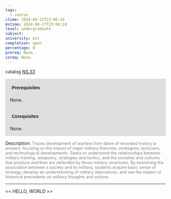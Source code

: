 ```yaml
---
tags:
  - course
ctime: 2024-04-17T23:06:24
mstime: 2024-04-17T23:06:24
level: undergraduate
subject: 
university: mit
completion: open
percentage: 0
prereq: None.
coreq: None.
---
```


catalog [NS.33](http://student.mit.edu/catalog/mNSa.html#NS.33)

<span style="display: block; padding: 15px; background-color: rgb(100, 100, 100, 0.2);"><font id="m_prereq4146_0" style="display: block; font-family: Arial, sans-serif; font-weight: bold; padding: 5px">Prerequisites</font><br><span id="prereq4146_0">None.</span></span>
<span style="display: block; padding: 15px; background-color: rgb(100, 100, 100, 0.2);"><font id="m_coreq4146_0" style="display: block; font-family: Arial, sans-serif; font-weight: bold; padding: 5px">Corequisites</font><br><span id="coreq4146_0">None.</span></span>

<font style="">Description:</font>
<font style="color: grey; font-size: 0.8rem;">Traces development of warfare from dawn of recorded history to present, focusing on the impact of major military theorists, strategists, tacticians, and technological developments. Seeks to understand the relationships between military training, weaponry, strategies and tactics, and the societies and cultures that produce and then are defended by those military structures. By examining the association between a society and its military, students acquire basic sense of strategy, develop an understanding of military alternatives, and see the impact of historical precedents on military thoughts and actions.</font>



---

<< HELLO, WORLD >>
